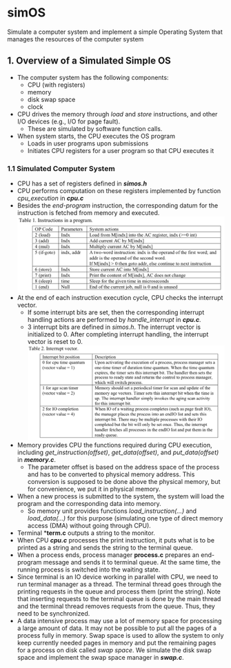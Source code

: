 # simOS
Simulate a computer system and implement a simple Operating System that manages the resources of the computer system

## 1. Overview of a Simulated Simple OS
* The computer system has the following components: 
  * CPU (with registers)
  * memory
  * disk swap space
  * clock
* CPU drives the memory through *load* and *store* instructions, and other I/O devices (e.g., I/O for page fault).
  * These are simulated by software function calls.
* When system starts, the CPU executes the OS program
  * Loads in user programs upon submissions
  * Initiates CPU registers for a user program so that CPU executes it
  
### 1.1 Simulated Computer System
* CPU has a set of registers defined in ***simos.h***
* CPU performs computation on these registers implemented by function *cpu_execution* in ***cpu.c***
* Besides the *end-program* instruction, the corresponding datum for the instruction is fetched from memory and executed.<br>
![](/_images/instruction.png)<br>
* At the end of each instruction execution cycle, CPU checks the interrupt vector. 
  * If some interrupt bits are set, then the corresponding interrupt handling actions are performed by *handle_interrupt* in ***cpu.c***.
  * 3 interrupt bits are defined in *simos.h*. The interrupt vector is initialized to 0. After completing interrupt handling, the interrupt vector is reset to 0.<br>
 ![](/_images/interrupt.png)<br>
* Memory provides CPU the functions required during CPU execution, including *get_instruction(offset)*, *get_data(offset)*, and *put_data(offset)* in ***memory.c***.
  * The parameter offset is based on the address space of the process and has to be converted to physical memory address. This conversion is supposed to be done above the physical memory, but for convenience, we put it in physical memory.
* When a new process is submitted to the system, the system will load the program and the corresponding data into memory. 
  * So memory unit provides functions *load_instruction(...)* and *load_data(...)* for this purpose (simulating one type of direct memory access (DMA) without going through CPU).
* Terminal ***term.c** outputs a string to the monitor. 
* When CPU ***cpu.c*** processes the print instruction, it puts what is to be printed as a string and sends the string to the terminal queue.
* When a process ends, process manager **process.c** prepares an end-program message and sends it to terminal queue. At the same time, the running process is switched into the waiting state.
* Since terminal is an IO device working in parallel with CPU, we need to run terminal manager as a thread. The terminal thread goes through the printing requests in the queue and process them (print the string). Note that inserting requests to the terminal queue is done by the main thread and the terminal thread removes requests from the queue. Thus, they need to be synchronized.
* A data intensive process may use a lot of memory space for processing a large amount of data. It may not be possible to put all the pages of a process fully in memory. Swap space is used to allow the system to only keep currently needed pages in memory and put the remaining pages for a process on disk called *swap space*. We simulate the disk swap space and implement the swap space manager in ***swap.c***.
  
